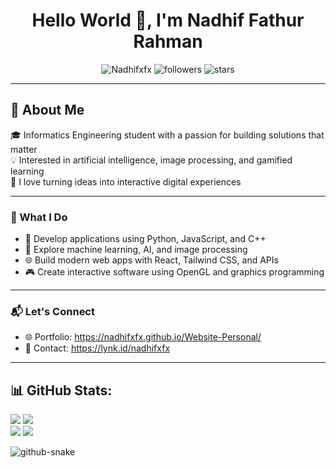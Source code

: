 <h1 align="center">Hello World 👋, I'm Nadhif Fathur Rahman</h1>

<p align="center">
  <img src="https://komarev.com/ghpvc/?username=Nadhifxfx&label=Profile%20views&color=0e75b6&style=flat" alt="Nadhifxfx" />
  <img src="https://img.shields.io/github/followers/Nadhifxfx?label=Followers&style=social" alt="followers" />
  <img src="https://img.shields.io/github/stars/Nadhifxfx?affiliations=OWNER%2CCOLLABORATOR&style=social" alt="stars" />
</p>
<p align="center">
</p>

---

## 🚀 About Me

🎓 Informatics Engineering student with a passion for building solutions that matter  
💡 Interested in artificial intelligence, image processing, and gamified learning  
🎨 I love turning ideas into interactive digital experiences  

---

### 🚀 What I Do

- 🔧 Develop applications using Python, JavaScript, and C++
- 🧠 Explore machine learning, AI, and image processing
- 🌐 Build modern web apps with React, Tailwind CSS, and APIs
- 🎮 Create interactive software using OpenGL and graphics programming


---

### 📬 Let's Connect

- 🌐 Portfolio: https://nadhifxfx.github.io/Website-Personal/
- 📧 Contact: https://lynk.id/nadhifxfx

---

## 📊 GitHub Stats:
![](https://github-readme-stats.vercel.app/api?username=nadhifxfx&theme=tokyonight&hide_border=true&include_all_commits=false&count_private=false) ![](https://nirzak-streak-stats.vercel.app/?user=nadhifxfx&theme=tokyonight&hide_border=true)<br/>
![](https://github-readme-stats.vercel.app/api/top-langs/?username=nadhifxfx&theme=tokyonight&hide_border=true&include_all_commits=false&count_private=false&layout=compact)
![](https://github-profile-trophy.vercel.app/?username=Nadhifxfx&theme=tokyonight&no-frame=true&no-bg=false&margin-w=4)


<picture>
  <source media="(prefers-color-scheme: dark)" srcset="https://raw.githubusercontent.com/tobiasmeyhoefer/tobiasmeyhoefer/output/github-snake-dark.svg" />
  <source media="(prefers-color-scheme: light)" srcset="https://raw.githubusercontent.com/tobiasmeyhoefer/tobiasmeyhoefer/output/github-snake.svg" />
  <img alt="github-snake" src="https://raw.githubusercontent.com/tobiasmeyhoefer/tobiasmeyhoefer/output/github-snake.svg" />
</picture>
